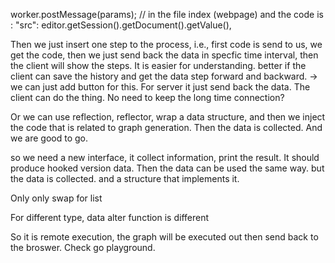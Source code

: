 worker.postMessage(params); // in the file index (webpage)
and the code is :      "src": editor.getSession().getDocument().getValue(),

Then we just insert one step to the process, i.e., first code is send to us, we get the code, then we just send back the data in specfic time interval, 
then the client will show the steps. It is easier for understanding.
better if the client can save the history and get the data step forward and backward. -> we can just add button for this. 
For server it just send back the data. The client can do the thing. No need to keep the long time connection?


Or we can use reflection, reflector, wrap a data structure, and then we inject the code that
is related to graph generation.
Then the data is collected. And we are good to go.

so we need a new interface, it collect information, print the result.
It should produce hooked version data. Then the data can be used the same way. 
but the data is collected.
and a structure that implements it.


Only only swap for list

For different type, data alter function is different


So it is remote execution, the graph will be executed out then send back to the
broswer. Check go playground.
